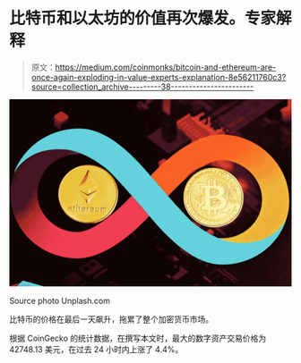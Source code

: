 # 比特币和以太坊的价值再次爆发。专家解释

> 原文：<https://medium.com/coinmonks/bitcoin-and-ethereum-are-once-again-exploding-in-value-experts-explanation-8e56211760c3?source=collection_archive---------38----------------------->

![](img/d4c6947b27fc46d45bd664c467eee0fb.png)

Source photo Unplash.com

比特币的价格在最后一天飙升，拖累了整个加密货币市场。

根据 CoinGecko 的统计数据，在撰写本文时，最大的数字资产交易价格为 42748.13 美元，在过去 24 小时内上涨了 4.4%。